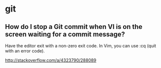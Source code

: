 # git

## How do I stop a Git commit when VI is on the screen waiting for a commit message?

Have the editor exit with a non-zero exit code. In Vim, you can use :cq (quit
with an error code).

http://stackoverflow.com/a/4323790/288089
